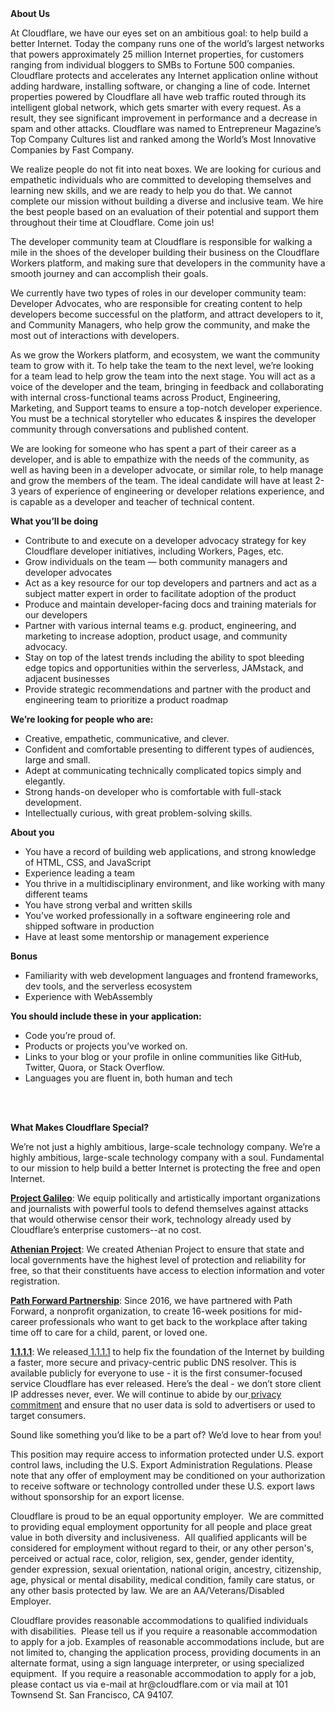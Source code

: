 <div class="content-intro">
	<div><strong>About Us</strong></div>
	<div>
		<p><span style="font-weight: 400;">At Cloudflare, we have our eyes set on an ambitious goal: to help build a better Internet. Today the company runs one of the world’s largest networks that powers approximately 25 million Internet properties, for customers ranging from individual bloggers to SMBs to Fortune 500 companies. Cloudflare protects and accelerates any Internet application online without adding hardware, installing software, or changing a line of code. Internet properties powered by Cloudflare all have web traffic routed through its intelligent global network, which gets smarter with every request. As a result, they see significant improvement in performance and a decrease in spam and other attacks. Cloudflare was named to Entrepreneur Magazine’s Top Company Cultures list and ranked among the World’s Most Innovative Companies by Fast Company.</span><span style="font-weight: 400;">&nbsp;</span></p>
		<p><span style="font-weight: 400;">We realize people do not fit into neat boxes. We are looking for curious and empathetic individuals who are committed to developing themselves and learning new skills, and we are ready to help you do that. We cannot complete our mission without building a diverse and inclusive team. We hire the best people based on an evaluation of their potential and support them throughout their time at Cloudflare. Come join us!&nbsp;</span></p>
	</div>
</div>
<p><span style="font-weight: 400;">The developer community team at Cloudflare is responsible for walking a mile in the shoes of the developer building their business on the Cloudflare Workers platform, and making sure that developers in the community have a smooth journey and can accomplish their goals.&nbsp;</span></p>
<p><span style="font-weight: 400;">We currently have two types of roles in our developer community team: Developer Advocates, who are responsible for creating content to help developers become successful on the platform, and attract developers to it, and Community Managers, who help grow the community, and make the most out of interactions with developers.&nbsp;</span></p>
<p><span style="font-weight: 400;">As we grow the Workers platform, and ecosystem, we want the community team to grow with it. To help take the team to the next level, we’re looking for a team lead to help grow the team into the next stage. You will act as a voice of the developer and the team, bringing in feedback and collaborating with internal cross-functional teams across Product, Engineering, Marketing, and Support teams to ensure a top-notch developer experience. You must be a technical storyteller who educates &amp; inspires the developer community through conversations and published content.</span></p>
<p><span style="font-weight: 400;">We are looking for someone who has spent a part of their career as a developer, and is able to empathize with the needs of the community, as well as having been in a developer advocate, or similar role, to help manage and grow the members of the team. The ideal candidate will have at least 2-3 years of experience of engineering or developer relations experience, and is capable as a developer and teacher of technical content.&nbsp;</span></p>
<p><strong>What you’ll be doing</strong></p>
<ul>
	<li><span style="font-weight: 400;"> Contribute to and execute on a developer advocacy strategy for key Cloudflare developer initiatives, including Workers, Pages, etc.</span></li>
	<li><span style="font-weight: 400;"> Grow individuals on the team —&nbsp;both community managers and developer advocates</span></li>
	<li><span style="font-weight: 400;"> Act as a key resource for our top developers and partners and act as a subject matter expert in order to facilitate adoption of the product</span></li>
	<li><span style="font-weight: 400;"> Produce and maintain developer-facing docs and training materials for our developers</span></li>
	<li><span style="font-weight: 400;"> Partner with various internal teams e.g. product, engineering, and marketing to increase adoption, product usage, and community advocacy.</span></li>
	<li><span style="font-weight: 400;"> Stay on top of the latest trends including the ability to spot bleeding edge topics and opportunities within the serverless, JAMstack, and adjacent businesses</span></li>
	<li><span style="font-weight: 400;"> Provide strategic recommendations and partner with the product and engineering team to prioritize a product roadmap</span></li>
</ul>
<p><strong>We’re looking for people who are:</strong></p>
<ul>
	<li style="font-weight: 400;"><span style="font-weight: 400;">Creative, empathetic, communicative, and clever.</span></li>
	<li style="font-weight: 400;"><span style="font-weight: 400;">Confident and comfortable presenting to different types of audiences, large and small.</span></li>
	<li style="font-weight: 400;"><span style="font-weight: 400;">Adept at communicating technically complicated topics simply and elegantly.</span></li>
	<li style="font-weight: 400;"><span style="font-weight: 400;">Strong hands-on developer who is comfortable with full-stack development.</span></li>
	<li style="font-weight: 400;"><span style="font-weight: 400;">Intellectually curious, with great problem-solving skills.</span><span style="font-weight: 400;"><br></span></li>
</ul>
<p><strong>About you</strong></p>
<ul>
	<li style="font-weight: 400;"><span style="font-weight: 400;">You have a record of building web applications, and strong knowledge of HTML, CSS, and JavaScript</span></li>
	<li style="font-weight: 400;"><span style="font-weight: 400;">Experience leading a team</span></li>
	<li style="font-weight: 400;"><span style="font-weight: 400;">You thrive in a multidisciplinary environment, and like working with many different teams</span></li>
	<li style="font-weight: 400;"><span style="font-weight: 400;">You have strong verbal and written skills</span></li>
	<li style="font-weight: 400;"><span style="font-weight: 400;">You’ve worked professionally in a software engineering role and shipped software in production</span></li>
	<li style="font-weight: 400;"><span style="font-weight: 400;">Have at least some mentorship or management experience</span></li>
</ul>
<p><strong>Bonus</strong></p>
<ul>
	<li style="font-weight: 400;"><span style="font-weight: 400;">Familiarity with web development languages and frontend frameworks, dev tools, and the serverless ecosystem</span></li>
	<li style="font-weight: 400;"><span style="font-weight: 400;">Experience with WebAssembly</span></li>
</ul>
<p><strong>You should include these in your application:</strong></p>
<ul>
	<li style="font-weight: 400;"><span style="font-weight: 400;">Code you’re proud of.</span></li>
	<li style="font-weight: 400;"><span style="font-weight: 400;">Products or projects you’ve worked on.</span></li>
	<li style="font-weight: 400;"><span style="font-weight: 400;">Links to your blog or your profile in online communities like GitHub, Twitter, Quora, or Stack Overflow.</span></li>
	<li style="font-weight: 400;"><span style="font-weight: 400;">Languages you are fluent in, both human and tech</span></li>
</ul>
<p><br><br></p>
<div class="content-conclusion">
	<p><strong>What Makes Cloudflare Special?</strong></p>
	<p><span style="font-weight: 400;">We’re not just a highly ambitious, large-scale technology company. We’re a highly ambitious, large-scale technology company with a soul. Fundamental to our mission to help build a better Internet is protecting the free and open Internet.</span></p>
	<p><a href="https://blog.cloudflare.com/protecting-free-expression-online/"><strong>Project Galileo</strong></a><span style="font-weight: 400;">: We equip politically and artistically important organizations and journalists with powerful tools to defend themselves against attacks that would otherwise censor their work, technology already used by Cloudflare’s enterprise customers--at no cost.</span></p>
	<p><strong><a href="https://www.cloudflare.com/athenian/">Athenian Project</a></strong><span style="font-weight: 400;">: We created Athenian Project to ensure that state and local governments have the highest level of protection and reliability for free, so that their constituents have access to election information and voter registration.</span></p>
	<p><a href="https://blog.cloudflare.com/tag/path-forward/"><strong>Path Forward Partnership</strong></a><span style="font-weight: 400;">: Since 2016, we have partnered with Path Forward, a nonprofit organization, to create 16-week positions for mid-career professionals who want to get back to the workplace after taking time off to care for a child, parent, or loved one.</span></p>
	<p><a href="https://1.1.1.1/"><strong>1.1.1.1</strong></a><span style="font-weight: 400;">: We released</span><a href="https://1.1.1.1/"> <span style="font-weight: 400;">1.1.1.1</span></a><span style="font-weight: 400;"> to help fix the foundation of the Internet by building a faster, more secure and privacy-centric public DNS resolver. This is available publicly for everyone to use - it is the first consumer-focused service Cloudflare has ever released. Here’s the deal - we don’t store client IP addresses never, ever. We will continue to abide by our</span><a href="https://developers.cloudflare.com/1.1.1.1/privacy/public-dns-resolver"> privacy commitment</a><span style="font-weight: 400;"> and ensure that no user data is sold to advertisers or used to target consumers.</span></p>
	<p><span style="font-weight: 400;">Sound like something you’d like to be a part of? We’d love to hear from you!</span></p>
	<p><span style="font-weight: 400;">This position may require access to information protected under U.S. export control laws, including the U.S. Export Administration Regulations. Please note that any offer of employment may be conditioned on your authorization to receive software or technology controlled under these U.S. export laws without sponsorship for an export license.</span></p>
	<p><span style="font-weight: 400;">Cloudflare is proud to be an equal opportunity employer. &nbsp;We are committed to providing equal employment opportunity for all people and place great value in both diversity and inclusiveness. &nbsp;All qualified applicants will be considered for employment without regard to their, or any other person's, perceived or actual</span> <span style="font-weight: 400;">race, color, religion, sex, gender, gender identity, gender expression, sexual orientation, national origin, ancestry, citizenship, age, physical or mental disability, medical condition, family care status, or any other basis protected by law. </span><span style="font-weight: 400;">We are an AA/Veterans/Disabled Employer.</span></p>
	<p><span style="font-weight: 400;">Cloudflare provides reasonable accommodations to qualified individuals with disabilities. &nbsp;Please tell us if you require a reasonable accommodation to apply for a job. Examples of reasonable accommodations include, but are not limited to, changing the application process, providing documents in an alternate format, using a sign language interpreter, or using specialized equipment. &nbsp;If you require a reasonable accommodation to apply for a job, please contact us via e-mail at </span><span style="font-weight: 400;">hr@cloudflare.com</span><span style="font-weight: 400;"> or via mail at 101 Townsend St. San Francisco, CA 94107.</span></p>
</div>